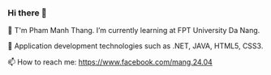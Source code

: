 ### Hi there 👋

🌱 T'm Pham Manh Thang. I’m currently learning at FPT University Da Nang.

🔭 Application development technologies such as .NET, JAVA, HTML5, CSS3.

📫 How to reach me: https://www.facebook.com/mang.24.04
<!--
**thangpham244/thangpham244** is a ✨ _special_ ✨ repository because its `README.md` (this file) appears on your GitHub profile.

Here are some ideas to get you started:

- 🔭 I’m currently working on ...
- 🌱 I’m currently learning ...
- 👯 I’m looking to collaborate on ...
- 🤔 I’m looking for help with ...
- 💬 Ask me about ...
- 📫 How to reach me: ...
- 😄 Pronouns: ...
- ⚡ Fun fact: ...
-->
